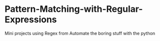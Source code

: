 # Pattern-Matching-with-Regular-Expressions
Mini projects using Regex from Automate the boring stuff with the python

